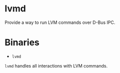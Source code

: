 # lvmd

Provide a way to run LVM commands over D-Bus IPC.

# Binaries

* `lvmd`

`lvmd` handles all interactions with LVM commands.
